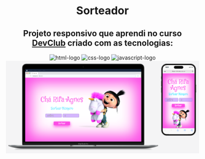 <h1 align=center>Sorteador</h1>
<h2 align=center>Projeto responsivo que aprendi no curso <a href="https://rodolfomori.com.br/devclub">DevClub</a> criado com as tecnologias:</h2>
<div align=center>
<img src="https://img.shields.io/badge/HTML5-E34F26?style=for-the-badge&logo=html5&logoColor=white" alt="html-logo"/> <img src="https://img.shields.io/badge/CSS3-1572B6?style=for-the-badge&logo=css3&logoColor=white" alt="css-logo"/> <img src="https://img.shields.io/badge/JavaScript-F7DF1E?style=for-the-badge&logo=javascript&logoColor=black" alt="javascript-logo"/>
</div>
<img src="https://raw.githubusercontent.com/evelincristina24/sorteador-AGNES/858b9ea6486ca3d1e27bd16bae696c71e7fa2dd4/img/Screen.png">
